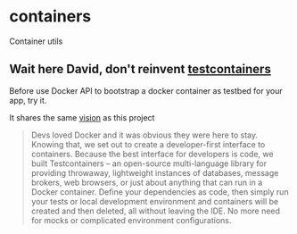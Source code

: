 # containers
Container utils
## Wait here David, don't reinvent [testcontainers](https://testcontainers.com/)
Before use Docker API to bootstrap a docker container as testbed for your app, try it.

It shares the same [vision](https://www.atomicjar.com/2023/12/atomicjar-is-now-part-of-docker/) as this project
> Devs loved Docker and it was obvious they were here to stay.
> Knowing that, we set out to create a developer-first interface to containers.
> Because the best interface for developers is code, we built Testcontainers – an open-source multi-language library for providing throwaway, lightweight instances of databases, message brokers, web browsers, or just about anything that can run in a Docker container.
> Define your dependencies as code, then simply run your tests or local development environment and containers will be created and then deleted, all without leaving the IDE.
> No more need for mocks or complicated environment configurations.
